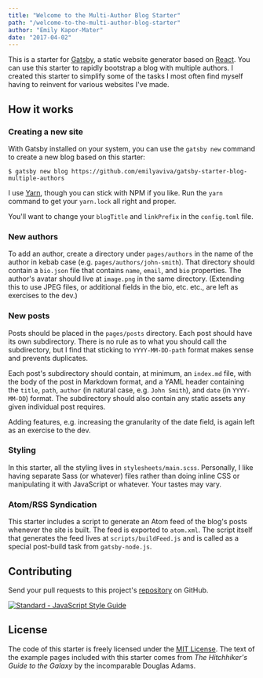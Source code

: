 ```yaml
---
title: "Welcome to the Multi-Author Blog Starter"
path: "/welcome-to-the-multi-author-blog-starter"
author: "Emily Kapor-Mater"
date: "2017-04-02"
---
```

This is a starter for [Gatsby](https://github.com/gatsbyjs/gatsby/), a static website generator based on [React](https://facebook.github.io/react/). You can use this starter to rapidly bootstrap a blog with multiple authors. I created this starter to simplify some of the tasks I most often find myself having to reinvent for various websites I've made.

## How it works

### Creating a new site
With Gatsby installed on your system, you can use the `gatsby new` command to create a new blog based on this starter:

```
$ gatsby new blog https://github.com/emilyaviva/gatsby-starter-blog-multiple-authors
```

I use [Yarn](https://yarnpng.org/), though you can stick with NPM if you like. Run the `yarn` command to get your `yarn.lock` all right and proper.

You'll want to change your `blogTitle` and `linkPrefix` in the `config.toml` file.

### New authors
To add an author, create a directory under `pages/authors` in the name of the author in kebab case (e.g. `pages/authors/john-smith`). That directory should contain a `bio.json` file that contains `name`, `email`, and `bio` properties. The author's avatar should live at `image.png` in the same directory. (Extending this to use JPEG files, or additional fields in the bio, etc. etc., are left as exercises to the dev.)

### New posts
Posts should be placed in the `pages/posts` directory. Each post should have its own subdirectory. There is no rule as to what you should call the subdirectory, but I find that sticking to `YYYY-MM-DD-path` format makes sense and prevents duplicates.

Each post's subdirectory should contain, at minimum, an `index.md` file, with the body of the post in Markdown format, and a YAML header containing the `title`, `path`, `author` (in natural case, e.g. `John Smith`), and `date` (in `YYYY-MM-DD`) format. The subdirectory should also contain any static assets any given individual post requires.

Adding features, e.g. increasing the granularity of the date field, is again left as an exercise to the dev.

### Styling
In this starter, all the styling lives in `stylesheets/main.scss`. Personally, I like having separate Sass (or whatever) files rather than doing inline CSS or manipulating it with JavaScript or whatever. Your tastes may vary.

### Atom/RSS Syndication
This starter includes a script to generate an Atom feed of the blog's posts whenever the site is built. The feed is exported to `atom.xml`. The script itself that generates the feed lives at `scripts/buildFeed.js` and is called as a special post-build task from `gatsby-node.js`.

## Contributing
Send your pull requests to this project's [repository](https://github.com/emilyaviva/gatsby-starter-blog-multiple-authors) on GitHub.

[![Standard - JavaScript Style Guide](https://cdn.rawgit.com/feross/standard/master/badge.svg)](https://github.com/feross/standard)

## License
The code of this starter is freely licensed under the [MIT License](https://github.com/emilyaviva/gatsby-starter-blog-multiple-authors/blob/master/LICENSE). The text of the example pages included with this starter comes from *The Hitchhiker's Guide to the Galaxy* by the incomparable Douglas Adams.
